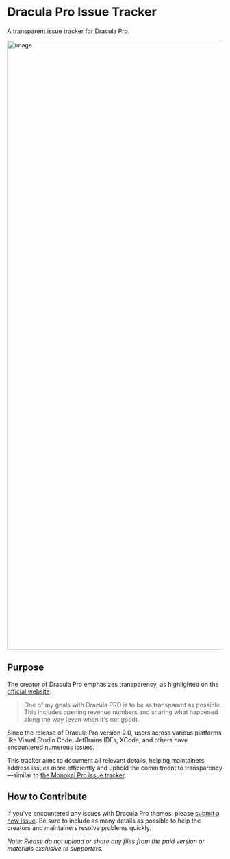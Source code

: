 # Dracula Pro Issue Tracker

A transparent issue tracker for Dracula Pro.

<img width="1419" alt="image" src="https://github.com/user-attachments/assets/30a159b1-c55c-4679-b057-043279dbcc76">


## Purpose

The creator of Dracula Pro emphasizes transparency, as highlighted on the [official website](https://draculatheme.com/pro/changelog):

> One of my goals with Dracula PRO is to be as transparent as possible. This includes opening revenue numbers and sharing what happened along the way (even when it's not good).

Since the release of Dracula Pro version 2.0, users across various platforms like Visual Studio Code, JetBrains IDEs, XCode, and others have encountered numerous issues.

This tracker aims to document all relevant details, helping maintainers address issues more efficiently and uphold the commitment to transparency—similar to [the Monokai Pro issue tracker](https://github.com/Monokai/monokai-pro-vscode).

## How to Contribute

If you've encountered any issues with Dracula Pro themes, please [submit a new issue](https://github.com/dracula-pro-issue-tracker/dracula-pro/issues).
Be sure to include as many details as possible to help the creators and maintainers resolve problems quickly.

*Note: Please do not upload or share any files from the paid version or materials exclusive to supporters.*
